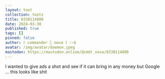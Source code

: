 ```yaml
---
layout: toot
collection: toots
title: 0330114800
date: 2024-03-30
published: true
tags: []
pinned: false
author: ⸸ commander ░ nova ⸸ :~$
avatar: /img/avatar/daemon.jpeg
mastodon: https://mastodon.online/@cmdr_nova/0330114800
---
```


I wanted to give ads a shot and see if it can bring in any money but Google … this looks like shit
